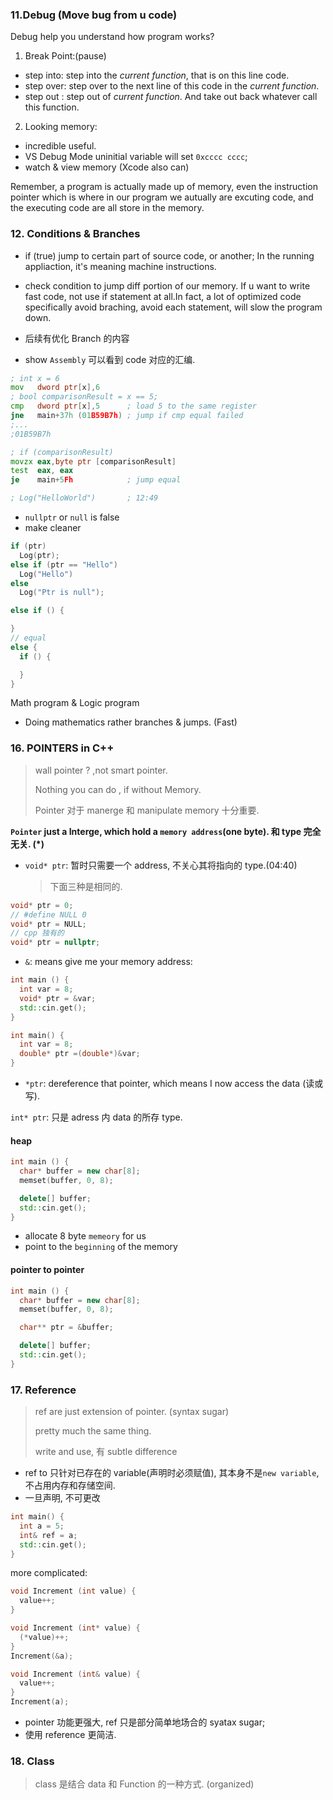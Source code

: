 ### 11.Debug (Move bug from u code)

Debug help you understand how program works?

1.  Break Point:(pause)

* step into: step into the _current function_, that is on this line code.
* step over: step over to the next line of this code in the _current function_.
* step out : step out of _current function_. And take out back whatever call this function.

2.  Looking memory:

* incredible useful.
* VS Debug Mode uninitial variable will set `0xcccc cccc`;
* watch & view memory (Xcode also can)

Remember, a program is actually made up of memory,
even the instruction pointer which is where in our program we autually are excuting code,
and the executing code are all store in the memory.

### 12. Conditions & Branches

* if (true) jump to certain part of source code, or another;
  In the running appliaction, it's meaning machine instructions.

* check condition to jump diff portion of our memory. If u want to write fast code, not use if statement at all.In fact, a lot of optimized code specifically avoid braching, avoid each statement, will slow the program down.

* 后续有优化 Branch 的内容
* show `Assembly` 可以看到 code 对应的汇编.

```asm
; int x = 6
mov   dword ptr[x],6
; bool comparisonResult = x == 5;
cmp   dword ptr[x],5      ; load 5 to the same register
jne   main+37h (01B59B7h) ; jump if cmp equal failed
;...
;01B59B7h

; if (comparisonResult)
movzx eax,byte ptr [comparisonResult]
test  eax, eax
je    main+5Fh            ; jump equal

; Log("HelloWorld")       ; 12:49
```

* `nullptr` or `null` is false
* make cleaner

```cpp
if (ptr)
  Log(ptr);
else if (ptr == "Hello")
  Log("Hello")
else
  Log("Ptr is null");
```

```cpp
else if () {

}
// equal
else {
  if () {

  }
}
```

Math program & Logic program

* Doing mathematics rather branches & jumps. (Fast)

### 16. POINTERS in C++

> wall pointer ? ,not smart pointer.
>
> Nothing you can do , if without Memory.
>
> Pointer 对于 manerge 和 manipulate memory 十分重要.

**`Pointer` just a Interge, which hold a `memory address`(one byte). 和 type 完全无关. (\*)**

* `void* ptr`: 暂时只需要一个 address, 不关心其将指向的 type.(04:40)
  > 下面三种是相同的.

```cpp
void* ptr = 0;
// #define NULL 0
void* ptr = NULL;
// cpp 独有的
void* ptr = nullptr;
```

* `&`: means give me your memory address:

```cpp
int main () {
  int var = 8;
  void* ptr = &var;
  std::cin.get();
}

int main() {
  int var = 8;
  double* ptr =(double*)&var;
}
```

* `*ptr`: dereference that pointer, which means I now access the data (读或写).

`int* ptr`: 只是 adress 内 data 的所存 type.

#### heap

```cpp
int main () {
  char* buffer = new char[8];
  memset(buffer, 0, 8);

  delete[] buffer;
  std::cin.get();
}
```

* allocate 8 byte `memeory` for us
* point to the `beginning` of the memory

#### pointer to pointer

```cpp
int main () {
  char* buffer = new char[8];
  memset(buffer, 0, 8);

  char** ptr = &buffer;

  delete[] buffer;
  std::cin.get();
}
```

### 17. Reference

> ref are just extension of pointer. (syntax sugar)
>
> pretty much the same thing.
>
> write and use, 有 subtle difference

* ref to 只针对已存在的 variable(声明时必须赋值), 其本身不是`new variable`, 不占用内存和存储空间.
* 一旦声明, 不可更改

```cpp
int main() {
  int a = 5;
  int& ref = a;
  std::cin.get();
}
```

more complicated:

```cpp
void Increment (int value) {
  value++;
}

void Increment (int* value) {
  (*value)++;
}
Increment(&a);

void Increment (int& value) {
  value++;
}
Increment(a);
```

* pointer 功能更强大, ref 只是部分简单地场合的 syatax sugar;
* 使用 reference 更简洁.

### 18. Class

> class 是结合 data 和 Function 的一种方式. (organized)
